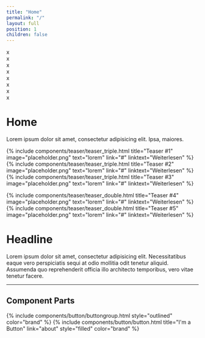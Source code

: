 ```yaml
---
title: "Home"
permalink: "/"
layout: full
position: 1
children: false
---
```

<div class="box">x</div>
<div class="box">x</div>
<div class="box">x</div>
<div class="box">x</div>
<div class="box">x</div>
<div class="box">x</div>
<div class="box">x</div>
<div class="box">x</div>
<h1>Home</h1>
<p>Lorem ipsum dolor sit amet, consectetur adipisicing elit. Ipsa, maiores.</p>

{% include components/teaser/teaser_triple.html title="Teaser #1" image="placeholder.png" text="lorem" link="#" linktext="Weiterlesen" %}
{% include components/teaser/teaser_triple.html title="Teaser #2" image="placeholder.png" text="lorem" link="#" linktext="Weiterlesen" %}
{% include components/teaser/teaser_triple.html title="Teaser #3" image="placeholder.png" text="lorem" link="#" linktext="Weiterlesen" %}

{% include components/teaser/teaser_double.html title="Teaser #4" image="placeholder.png" text="lorem" link="#" linktext="Weiterlesen" %}
{% include components/teaser/teaser_double.html title="Teaser #5" image="placeholder.png" text="lorem" link="#" linktext="Weiterlesen" %}

<h1>Headline</h1>
<p>Lorem ipsum dolor sit amet, consectetur adipisicing elit. Necessitatibus eaque vero perspiciatis sequi at odio mollitia odit tenetur aliquid. Assumenda quo reprehenderit officia illo architecto temporibus, vero vitae tenetur facere.</p>

<hr>

<section>
	<h2>Component Parts</h2>
	{% include components/button/buttongroup.html style="outlined" color="brand" %}
	{% include components/button/button.html title="I'm a Button" link="about" style="filled" color="brand" %}
</section>
